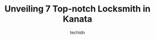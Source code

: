 ---
layout: ampstory
image: https://i0.wp.com/www.auto.or.id/wp-content/uploads/2023/06/hero-locksmith-ottawa-0-kanata-1686326137.jpeg?resize=640,853
author: techidn
featured: false
description: Kanata, Ontario, Canada is a haven for Locksmith enthusiasts, boasting an impressive array of 7 top-notch establishments. Whether youre a seasoned connoisseur or simply curious to explore t
title: Unveiling 7 Top-notch Locksmith in Kanata
cover:
   title: Unveiling 7 Top-notch Locksmith in Kanata
   subtitle: AUTO.OR.ID
   background: https://www.auto.or.id/wp-content/uploads/2023/06/hero-locksmith-ottawa-0-kanata-1686326137.jpeg

pages: 
 - layout: thirds
   top: <h1>#1 Nepean Kanata Lock & Door Service Inc (NKLock & Security)</h1>
   bottom: "<p>I call the service to ask for opening my bedroom. Technicians came quickly. They open my door in 5 mins then charge me 350$ for this 5MINS service. Its too pricey. If yo</p>"
   background: https://www.auto.or.id/wp-content/uploads/2023/06/hero-locksmith-ottawa-1-kanata-1686326139.jpeg
   backgroundblur: true
 - layout: thirds
   top: <h1>#2 Minute Key</h1>
   bottom: "<p>5357 Fernbank Rd, Kanata, ON K2S 1B6, Canada</p>"
   background: https://www.auto.or.id/wp-content/uploads/2023/06/hero-locksmith-ottawa-2-kanata-1686326139.jpeg
   cta:
      link: https://www.auto.or.id/unveiling-7-top-notch-locksmith-in-kanata/
      text: Unveiling 7 Top-notch Locksmith in Kanata
 - layout: thirds
   top: <h1>#3 Lock-tech Ottawa Locksmith Сompany</h1>
   bottom: "<p>436 Cope Dr, Ottawa, ON K2V 0P8, Canada</p>"
   background: https://images.unsplash.com/photo-1617814086906-d847a8bc6fca?ixlib=rb-4.0.3&ixid=MnwxMjA3fDB8MHxwaG90by1wYWdlfHx8fGVufDB8fHx8&auto=format&fit=crop&w=640&h=853&q=80
   cta:
      link: https://www.auto.or.id/unveiling-7-top-notch-locksmith-in-kanata/
      text: Unveiling 7 Top-notch Locksmith in Kanata
 - layout: thirds
   top: <h1>#4 Minute Key</h1>
   bottom: "<p>500 Earl Grey Dr, Kanata, ON K2T 1B9, Canada</p>"
   background: https://images.unsplash.com/photo-1568616389393-4ca37d7e129f?ixlib=rb-4.0.3&ixid=MnwxMjA3fDB8MHxwaG90by1wYWdlfHx8fGVufDB8fHx8&auto=format&fit=crop&w=640&h=853&q=80
   cta:
      link: https://www.auto.or.id/unveiling-7-top-notch-locksmith-in-kanata/
      text: Unveiling 7 Top-notch Locksmith in Kanata
 - layout: thirds
   top: <h1>#5 Hero Locksmith Ottawa</h1>
   bottom: "<p>2078 Leinster Cir, Ottawa, ON K2S 2Z5, Canada</p>"
   background: https://images.unsplash.com/photo-1626941946705-10e82ef4c533?ixlib=rb-4.0.3&ixid=MnwxMjA3fDB8MHxwaG90by1wYWdlfHx8fGVufDB8fHx8&auto=format&fit=crop&w=640&h=853&q=80
   cta:
      link: https://www.auto.or.id/unveiling-7-top-notch-locksmith-in-kanata/
      text: Unveiling 7 Top-notch Locksmith in Kanata
 - layout: thirds
   top: <h1>#6 ER Solutions Services</h1>
   bottom: "<p>224 Petrie Ln, Kanata, ON K2K 1Z5, Canada</p>"
   background: https://images.unsplash.com/photo-1629240543128-7af4196c0bd0?ixlib=rb-4.0.3&ixid=MnwxMjA3fDB8MHxwaG90by1wYWdlfHx8fGVufDB8fHx8&auto=format&fit=crop&w=640&h=853&q=80
   cta:
      link: https://www.auto.or.id/unveiling-7-top-notch-locksmith-in-kanata/
      text: Unveiling 7 Top-notch Locksmith in Kanata
 - layout: thirds
   top: <h1>#7 Clc Locksmith</h1>
   bottom: "<p>15 Sweetnam Dr, Stittsville, ON K2S 1G3, Canada</p>"
   background: https://images.unsplash.com/photo-1542728212-aca4817f0610?ixlib=rb-4.0.3&ixid=MnwxMjA3fDB8MHxwaG90by1wYWdlfHx8fGVufDB8fHx8&auto=format&fit=crop&w=640&h=853&q=80
   cta:
      link: https://www.auto.or.id/unveiling-7-top-notch-locksmith-in-kanata/
      text: Unveiling 7 Top-notch Locksmith in Kanata
 - layout: thirds
   middle: Continue reading...
   background: https://images.unsplash.com/photo-1525609004556-c46c7d6cf023?ixlib=rb-4.0.3&ixid=MnwxMjA3fDB8MHxwaG90by1wYWdlfHx8fGVufDB8fHx8&auto=format&fit=crop&w=640&h=853&q=80
   cta:
      link: https://www.auto.or.id/unveiling-7-top-notch-locksmith-in-kanata/
      text: Unveiling 7 Top-notch Locksmith in Kanata

---